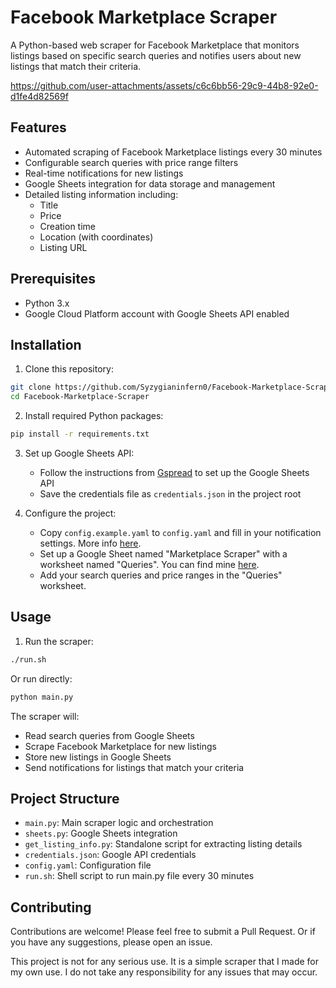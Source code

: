 # Facebook Marketplace Scraper

A Python-based web scraper for Facebook Marketplace that monitors listings based on specific search queries and notifies users about new listings that match their criteria.

https://github.com/user-attachments/assets/c6c6bb56-29c9-44b8-92e0-d1fe4d82569f

## Features

- Automated scraping of Facebook Marketplace listings every 30 minutes
- Configurable search queries with price range filters
- Real-time notifications for new listings
- Google Sheets integration for data storage and management
- Detailed listing information including:
  - Title
  - Price
  - Creation time
  - Location (with coordinates)
  - Listing URL

## Prerequisites

- Python 3.x
- Google Cloud Platform account with Google Sheets API enabled

## Installation

1. Clone this repository:
```bash
git clone https://github.com/Syzygianinfern0/Facebook-Marketplace-Scraper.git
cd Facebook-Marketplace-Scraper
```

2. Install required Python packages:
```bash
pip install -r requirements.txt
```

3. Set up Google Sheets API:
   - Follow the instructions from [Gspread](https://docs.gspread.org/en/latest/oauth2.html) to set up the Google Sheets API
   - Save the credentials file as `credentials.json` in the project root

4. Configure the project:
   - Copy `config.example.yaml` to `config.yaml` and fill in your notification settings. More info [here](https://github.com/caronc/apprise/wiki).
   - Set up a Google Sheet named "Marketplace Scraper" with a worksheet named "Queries". You can find mine [here]([/](https://docs.google.com/spreadsheets/d/1MjUY5WidP5zUQ6ysvar66stE31HD1KgB5t1S4Dg_wCY/edit?usp=sharing)). 
   - Add your search queries and price ranges in the "Queries" worksheet. 

## Usage

1. Run the scraper:
```bash
./run.sh
```

Or run directly:
```bash
python main.py
```

The scraper will:
- Read search queries from Google Sheets
- Scrape Facebook Marketplace for new listings
- Store new listings in Google Sheets
- Send notifications for listings that match your criteria

## Project Structure

- `main.py`: Main scraper logic and orchestration
- `sheets.py`: Google Sheets integration
- `get_listing_info.py`: Standalone script for extracting listing details
- `credentials.json`: Google API credentials
- `config.yaml`: Configuration file
- `run.sh`: Shell script to run main.py file every 30 minutes

## Contributing

Contributions are welcome! Please feel free to submit a Pull Request. Or if you have any suggestions, please open an issue.

This project is not for any serious use. It is a simple scraper that I made for my own use. I do not take any responsibility for any issues that may occur.

